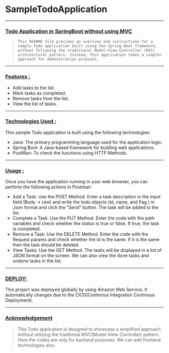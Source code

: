 # SampleTodoApplication
---
### <ins>Todo Application in SpringBoot without using MVC</ins> 

> `This README file provides an overview and instructions for a sample Todo application built using the Spring Boot framework, without following the traditional Model-View-Controller (MVC) architectural pattern. Instead, this application takes a simpler approach for demonstration purposes.`
---
### <ins>Features :</ins>
* Add tasks to the list.
* Mark tasks as completed.
* Remove tasks from the list.
* View the list of tasks.
---
### <ins>Technologies Used :</ins>
This sample Todo application is built using the following technologies:

* Java: The primary programming language used for the application logic.
* Spring Boot: A Java-based framework for building web applications.
* PostMan: To check the functions using HTTP Methods.
---
### <ins>Usage :</ins>
Once you have the application running in your web browser, you can perform the following actions in Postman:

* Add a Task: Use the POST Method. Enter a task description in the input field (Body -> raw) and write the todo objects (id, name, and flag ) in Json format and click the "Send" button. The task will be added to the list.
* Complete a Task: Use the PUT Method. Enter the code with the path variables and check whether the status is true or false. If true, the task is completed.
* Remove a Task: Use the DELETE Method. Enter the code with the Request params and check whether the id is the same. If it is the same then the task should be deleted.
* View Tasks: Use the GET Method. The tasks will be displayed in a list of JSON format on the screen. We can also view the done tasks and undone tasks in the list.
---
### <ins>DEPLOY:</ins>

This project was deployed globally by using Amazon Web Service. It automatically changes due to the CICD(Continous Integration Continous Deployment).

---
### <ins>Acknowledgement</ins>
> This Todo application is designed to showcase a simplified approach without utilizing the traditional MVC(Model-View-Controller) pattern. Here the codes are only for backend purposes. We can add frontend technologies also.
 
